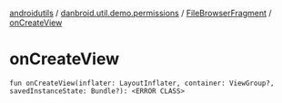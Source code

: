 [androidutils](../../index.md) / [danbroid.util.demo.permissions](../index.md) / [FileBrowserFragment](index.md) / [onCreateView](./on-create-view.md)

# onCreateView

`fun onCreateView(inflater: LayoutInflater, container: ViewGroup?, savedInstanceState: Bundle?): <ERROR CLASS>`